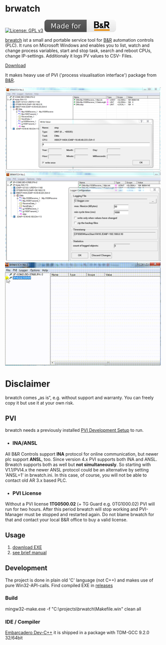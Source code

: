 # brwatch
[![License: GPL v3](https://img.shields.io/badge/License-GPL%20v3-blue.svg)](https://www.gnu.org/licenses/gpl-3.0)
[![Made For B&R](https://github.com/hilch/BandR-badges/blob/main/Made-For-BrAutomation.svg)](https://www.br-automation.com)

[brwatch](http://hilch.github.io/brwatch) ist a small and portable service tool for [B&amp;R](https://www.br-automation.com) automation controls (PLC).
It runs on Microsoft Windows and enables you to list, watch and change process variables, start and stop task, search and reboot CPUs, change IP-settings.
Additionaly it logs PV values to CSV- Files.

[Download](https://github.com/hilch/brwatch/releases)

It makes heavy use of PVI ('process visualisation interface') package from [B&amp;R](https://www.br-automation.com). 

![Screenshot 1](/doc/screenshot1.PNG)
![Screenshot 2](/doc/screenshot2.PNG)
![Video](/doc/how_to_use.gif)

# Disclaimer
brwatch comes „as is“, e.g. without support and warranty.
You can freely copy it but use it at your own risk.

## PVI
brwatch needs a previously installed [PVI Development Setup](https://www.br-automation.com/en/downloads/#categories=Software/Automation+NET%2FPVI) to run.
- ### INA/ANSL
All B&R Controls support **INA** protocol for online communication, but newer plc support **ANSL**, too.
Since version 4.x PVI supports both INA and ANSL. Brwatch supports both as well but **not simultaneously**.
So starting with V1.1/PVI4.x the newer ANSL protocol could be an alternative by setting 'ANSL=1' in brwatch.ini.
In this case, of course, you will not be able to contact old AR 3.x based PLC.

- ### PVI License
Without a PVI license **1TG0500.02** (+ TG Guard e.g. 0TG1000.02) PVI will run for two hours. After this period brwatch will stop working and PVI-Manager must be stopped and restarted again. Do not blame brwatch for that and contact your local B&R office to buy a valid license.

## Usage

1. [download EXE](https://github.com/hilch/brwatch/releases) 
2. [see brief manual](http://hilch.github.io/brwatch/manual)

## Development
The project is done in plain old 'C' language (not C++) and makes use of pure Win32-API-calls.
Find compiled EXE in [releases](https://github.com/hilch/brwatch/releases)

### Build

mingw32-make.exe -f "C:\projects\brwatch\Makefile.win" clean all

### IDE / Compiler

[Embarcadero Dev-C++](https://www.embarcadero.com/de/free-tools/dev-cpp)
it is shipped in a package with TDM-GCC 9.2.0 32/64bit




   

